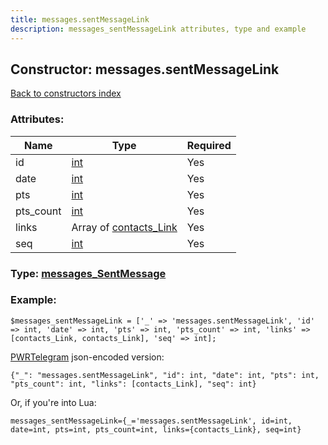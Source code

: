 ```yaml
---
title: messages.sentMessageLink
description: messages_sentMessageLink attributes, type and example
---
```

## Constructor: messages.sentMessageLink  
[Back to constructors index](index.md)



### Attributes:

| Name     |    Type       | Required |
|----------|---------------|----------|
|id|[int](../types/int.md) | Yes|
|date|[int](../types/int.md) | Yes|
|pts|[int](../types/int.md) | Yes|
|pts\_count|[int](../types/int.md) | Yes|
|links|Array of [contacts\_Link](../types/contacts_Link.md) | Yes|
|seq|[int](../types/int.md) | Yes|



### Type: [messages\_SentMessage](../types/messages_SentMessage.md)


### Example:

```
$messages_sentMessageLink = ['_' => 'messages.sentMessageLink', 'id' => int, 'date' => int, 'pts' => int, 'pts_count' => int, 'links' => [contacts_Link, contacts_Link], 'seq' => int];
```  

[PWRTelegram](https://pwrtelegram.xyz) json-encoded version:

```
{"_": "messages.sentMessageLink", "id": int, "date": int, "pts": int, "pts_count": int, "links": [contacts_Link], "seq": int}
```


Or, if you're into Lua:  


```
messages_sentMessageLink={_='messages.sentMessageLink', id=int, date=int, pts=int, pts_count=int, links={contacts_Link}, seq=int}

```


